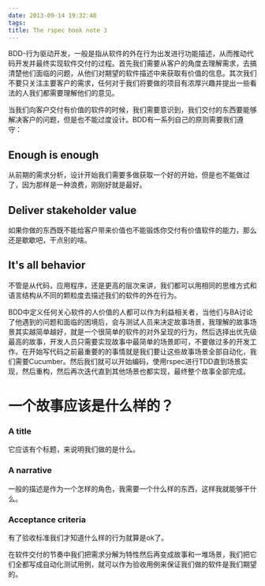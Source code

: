 ```yaml
---
date: 2013-09-14 19:32:48
tags:
title: The rspec book note 3
---
```


BDD-行为驱动开发，一般是指从软件的外在行为出发进行功能描述，从而推动代码开发并最终实现软件交付的过程。首先我们需要从客户的角度去理解需求，去搞清楚他们面临的问题，从他们对期望的软件描述中来获取有价值的信息。其次我们不要只关注主要客户的需求，任何对于我们将要做的项目有浓厚兴趣并提出一些看法的人我们都需要理解他们的意见。

当我们向客户交付有价值的软件的时候，我们需要意识到，我们交付的东西要能够解决客户的问题，但是也不能过度设计。BDD有一系列自己的原则需要我们遵守：  

## Enough is enough  
从前期的需求分析，设计开始我们需要多做获取一个好的开始，但是也不能做过了，因为那样是一种浪费，刚刚好就是最好。  

## Deliver stakeholder value  
如果你做的东西既不能给客户带来价值也不能锻炼你交付有价值软件的能力，那么还是歇歇吧，干点别的啥。  

## It's all behavior 
不管是从代码，应用程序，还是更高的层次来讲，我们都可以用相同的思维方式和语言结构从不同的颗粒度去描述我们的软件的外在行为。

BDD中定义任何关心软件的人价值的人都可以作为利益相关者，当他们与BA讨论了他遇到的问题和面临的困境后，会与测试人员来决定故事场景，我理解的故事场景其实越简单越好，就是一个很简单的软件的对外呈现的行为，然后选择出优先级最高的故事，开发人员只需要实现故事中最简单的场景即可，不要做过多的开发工作。在开始写代码之前最重要的的事情就是我们要让这些故事场景全部自动化，我们需要Cucumber。然后我们就可以开始编码，使用rspec进行TDD直到场景实现，然后重构，然后再次迭代直到其他场景也都实现，最终整个故事全部完成。

# 一个故事应该是什么样的？  

### A title   
它应该有个标题，来说明我们做的是什么。  

### A narrative  
一般的描述是作为一个怎样的角色，我需要一个什么样的东西，这样我就能够干什么。  

### Acceptance criteria
有了验收标准我们才知道什么样的行为就算是ok了。  

在软件交付的节奏中我们把需求分解为特性然后再变成故事和一堆场景，我们把它们全都写成自动化测试用例，就可以作为验收用例来保证我们做的软件是我们期望的。